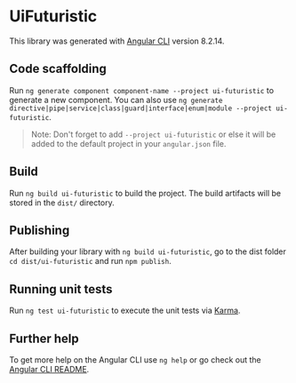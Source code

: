 # UiFuturistic

This library was generated with [Angular CLI](https://github.com/angular/angular-cli) version 8.2.14.

## Code scaffolding

Run `ng generate component component-name --project ui-futuristic` to generate a new component. You can also use `ng generate directive|pipe|service|class|guard|interface|enum|module --project ui-futuristic`.
> Note: Don't forget to add `--project ui-futuristic` or else it will be added to the default project in your `angular.json` file. 

## Build

Run `ng build ui-futuristic` to build the project. The build artifacts will be stored in the `dist/` directory.

## Publishing

After building your library with `ng build ui-futuristic`, go to the dist folder `cd dist/ui-futuristic` and run `npm publish`.

## Running unit tests

Run `ng test ui-futuristic` to execute the unit tests via [Karma](https://karma-runner.github.io).

## Further help

To get more help on the Angular CLI use `ng help` or go check out the [Angular CLI README](https://github.com/angular/angular-cli/blob/master/README.md).
